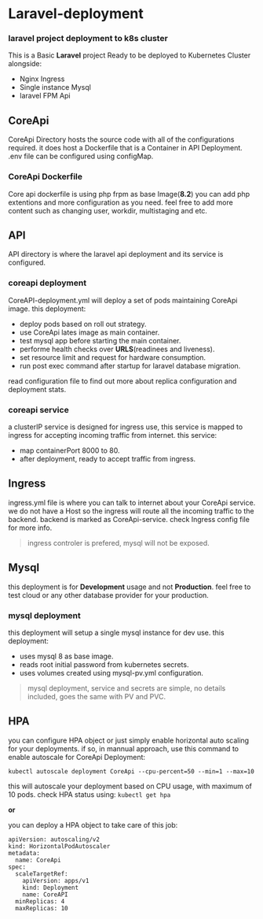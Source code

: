 # Laravel-deployment
### laravel project deployment to k8s cluster

This is a Basic **Laravel** project Ready to be deployed to Kubernetes Cluster alongside:
* Nginx Ingress
* Single instance Mysql
* laravel FPM Api

## CoreApi
CoreApi Directory hosts the source code with all of the configurations required.
it does host a Dockerfile that is a Container in API Deployment.
.env file can be configured using configMap.

### CoreApi Dockerfile
Core api dockerfile is using php frpm as base Image(**8.2**)
you can add php extentions and more configuration as you need.
feel free to add more content such as changing user, workdir, multistaging and etc.

## API
API directory is where the laravel api deployment and its service is configured.

### coreapi deployment
CoreAPI-deployment.yml will deploy a set of pods maintaining CoreApi image.
this deployment:
* deploy pods based on roll out strategy.
* use CoreApi lates image as main container.
* test mysql app before starting the main container.
* performe health checks over **URLS**(readinees and liveness).
* set resource limit and request for hardware consumption.
* run post exec command after startup for laravel database migration.

read configuration file to find out more about replica configuration and deployment stats.

### coreapi service
a clusterIP service is designed for ingress use, this service is mapped to ingress for accepting incoming traffic from internet.
this service:
* map containerPort 8000 to 80.
* after deployment, ready to accept traffic from ingress.

## Ingress
ingress.yml file is where you can talk to internet about your CoreApi service.
we do not have a Host so the ingress will route all the incoming traffic to the backend. backend is marked as CoreApi-service.
check Ingress config file for more info.

>  ingress controler is prefered, mysql will not be exposed.

## Mysql
this deployment is for **Development** usage and not **Production**.
feel free to test cloud or any other database provider for your production.

### mysql deployment
this deployment will setup a single mysql instance for dev use.
this deployment:
* uses mysql 8 as base image.
* reads root initial password from kubernetes secrets.
* uses volumes created using mysql-pv.yml configuration.

> mysql deployment, service and secrets are simple, no details included, goes the same with PV and PVC.


## HPA
you can configure HPA object or just simply enable horizontal auto scaling for your deployments.
if so, in mannual approach, use this command to enable autoscale for CoreApi Deployment:

`kubectl autoscale deployment CoreApi --cpu-percent=50 --min=1 --max=10 `

this will autoscale your deployment based on CPU usage, with maximum of 10 pods.
check HPA status using: `kubectl get hpa`

**or**

you can deploy a HPA object to take care of this job:

```
apiVersion: autoscaling/v2
kind: HorizontalPodAutoscaler
metadata:
  name: CoreApi
spec:
  scaleTargetRef:
    apiVersion: apps/v1
    kind: Deployment
    name: CoreAPI
  minReplicas: 4
  maxReplicas: 10
```